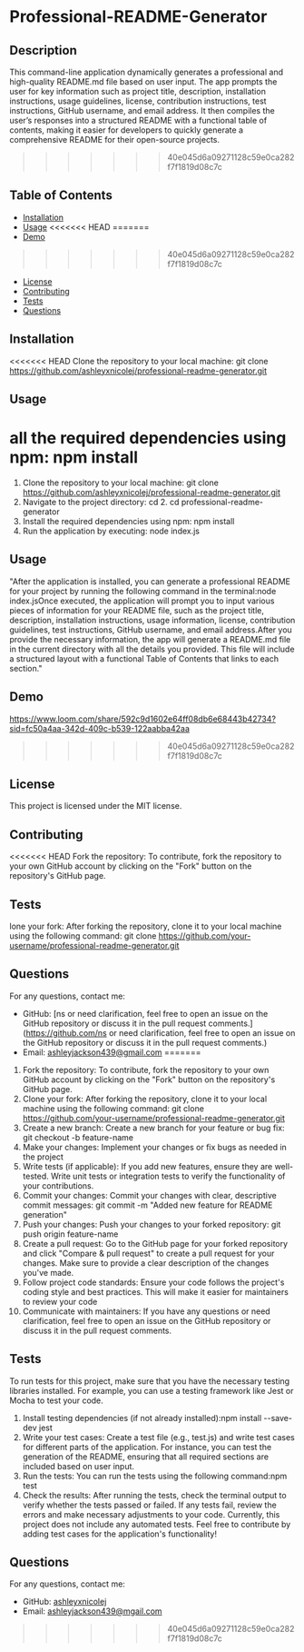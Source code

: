 # Professional-README-Generator

## Description
This command-line application dynamically generates a professional and high-quality README.md file based on user input. The app prompts the user for key information such as project title, description, installation instructions, usage guidelines, license, contribution instructions, test instructions, GitHub username, and email address. It then compiles the user’s responses into a structured README with a functional table of contents, making it easier for developers to quickly generate a comprehensive README for their open-source projects.
>>>>>>> 40e045d6a09271128c59e0ca282f7f1819d08c7c

## Table of Contents
- [Installation](#installation)
- [Usage](#usage)
<<<<<<< HEAD
=======
- [Demo](#demo)
>>>>>>> 40e045d6a09271128c59e0ca282f7f1819d08c7c
- [License](#license)
- [Contributing](#contributing)
- [Tests](#tests)
- [Questions](#questions)

## Installation
<<<<<<< HEAD
Clone the repository to your local machine: git clone https://github.com/ashleyxnicolej/professional-readme-generator.git

## Usage
all the required dependencies using npm: npm install
=======
1. Clone the repository to your local machine: git clone https://github.com/ashleyxnicolej/professional-readme-generator.git  
2. Navigate to the project directory: cd 2. cd professional-readme-generator
3. Install the required dependencies using npm:  npm install
4. Run the application by executing: node index.js


## Usage
 "After the application is installed, you can generate a professional README for your project by running the following command in the terminal:node index.jsOnce executed, the application will prompt you to input various pieces of information for your README file, such as the project title, description, installation instructions, usage information, license, contribution guidelines, test instructions, GitHub username, and email address.After you provide the necessary information, the app will generate a README.md file in the current directory with all the details you provided. This file will include a structured layout with a functional Table of Contents that links to each section."

## Demo
https://www.loom.com/share/592c9d1602e64ff08db6e68443b42734?sid=fc50a4aa-342d-409c-b539-122aabba42aa

>>>>>>> 40e045d6a09271128c59e0ca282f7f1819d08c7c

## License
This project is licensed under the MIT license.

## Contributing
<<<<<<< HEAD
Fork the repository: To contribute, fork the repository to your own GitHub account by clicking on the "Fork" button on the repository's GitHub page.

## Tests
lone your fork: After forking the repository, clone it to your local machine using the following command: git clone https://github.com/your-username/professional-readme-generator.git

## Questions
For any questions, contact me:
- GitHub: [ns or need clarification, feel free to open an issue on the GitHub repository or discuss it in the pull request comments.](https://github.com/ns or need clarification, feel free to open an issue on the GitHub repository or discuss it in the pull request comments.)
- Email: ashleyjackson439@gmail.com
=======
1. Fork the repository: To contribute, fork the repository to your own GitHub account by clicking on the "Fork" button on the repository's GitHub page.
2. Clone your fork: After forking the repository, clone it to your local machine using the following command: git clone https://github.com/your-username/professional-readme-generator.git 
3. Create a new branch: Create a new branch for your feature or bug fix: git checkout -b feature-name  
4. Make your changes: Implement your changes or fix bugs as needed in the project
5. Write tests (if applicable): If you add new features, ensure they are well-tested. Write unit tests or integration tests to verify the functionality of your contributions.
6. Commit your changes: Commit your changes with clear, descriptive commit messages: git commit -m "Added new feature for README generation"  
7. Push your changes: Push your changes to your forked repository: git push origin feature-name  
8. Create a pull request: Go to the GitHub page for your forked repository and click "Compare & pull request" to create a pull request for your changes. Make sure to  provide a clear description of the changes you've made.
9. Follow project code standards: Ensure your code follows the project's coding style and best practices. This will make it easier for maintainers to review your code
10. Communicate with maintainers: If you have any questions or need clarification, feel free to open an issue on the GitHub repository or discuss it in the pull request comments.

## Tests
To run tests for this project, make sure that you have the necessary testing libraries installed. For example, you can use a testing framework like Jest or Mocha to test your code.
1. Install testing dependencies (if not already installed):npm install --save-dev jest   
2. Write your test cases: Create a test file (e.g., test.js) and write test cases for different parts of the application. For instance, you can test the generation of the README, ensuring that all required sections are included based on user input.
3. Run the tests: You can run the tests using the following command:npm test  
4. Check the results: After running the tests, check the terminal output to verify whether the tests passed or failed. If any tests fail, review the errors and make necessary adjustments to your code.
Currently, this project does not include any automated tests. Feel free to contribute by adding test cases for the application's functionality!

## Questions
For any questions, contact me:
- GitHub: [ashleyxnicolej](https://github.com/ashleyxnicolej)
- Email: ashleyjackson439@mgail.com
>>>>>>> 40e045d6a09271128c59e0ca282f7f1819d08c7c
